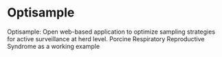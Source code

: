# Optisample
Optisample: Open web-based application to optimize sampling strategies for active surveillance at herd level. Porcine Respiratory Reproductive Syndrome as a working example
